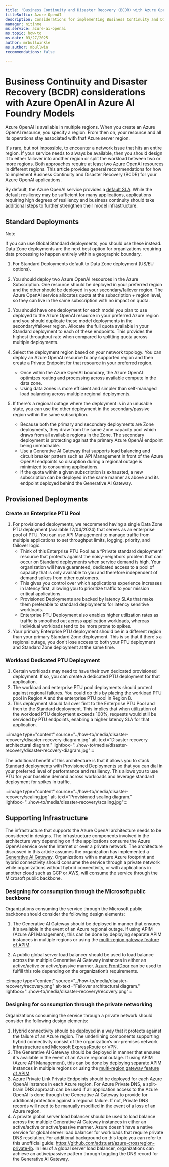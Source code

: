 ```yaml
---
title: 'Business Continuity and Disaster Recovery (BCDR) with Azure OpenAI in Azure AI Foundry Models'
titleSuffix: Azure OpenAI
description: Considerations for implementing Business Continuity and Disaster Recovery (BCDR) with Azure OpenAI 
manager: nitinme
ms.service: azure-ai-openai
ms.topic: how-to
ms.date: 03/27/2025
author: mrbullwinkle    
ms.author: mbullwin
recommendations: false

---
```


# Business Continuity and Disaster Recovery (BCDR) considerations with Azure OpenAI in Azure AI Foundry Models

Azure OpenAI is available in multiple regions. When you create an Azure OpenAI resource, you specify a region. From then on, your resource and all its operations stay associated with that Azure server region.  

It's rare, but not impossible, to encounter a network issue that hits an entire region. If your service needs to always be available, then you should design it to either failover into another region or split the workload between two or more regions. Both approaches require at least two Azure OpenAI resources in different regions. This article provides general recommendations for how to implement Business Continuity and Disaster Recovery (BCDR) for your Azure OpenAI applications.

By default, the Azure OpenAI service provides a [default SLA](https://www.microsoft.com/licensing/docs/view/Service-Level-Agreements-SLA-for-Online-Services?lang=1). While the default resiliency may be sufficient for many applications, applications requiring high degrees of resiliency and business continuity should take additional steps to further strengthen their model infrastructure.

## Standard Deployments

> [!NOTE]
> If you can use Global Standard deployments, you should use these instead. Data Zone deployments are the next best option for organizations requiring data processing to happen entirely within a geographic boundary.

1. For Standard Deployments default to Data Zone deployment (US/EU options).

1. You should deploy two Azure OpenAI resources in the Azure Subscription. One resource should be deployed in your preferred region and the other should be deployed in your secondary/failover region. The Azure OpenAI service allocates quota at the subscription + region level, so they can live in the same subscription with no impact on quota.
1. You should have one deployment for each model you plan to use deployed to the Azure OpenAI resource in your preferred Azure region and you should duplicate these model deployments in the secondary/failover region. Allocate the full quota available in your Standard deployment to each of these endpoints. This provides the highest throughput rate when compared to splitting quota across multiple deployments.
1. Select the deployment region based on your network topology. You can deploy an Azure OpenAI resource to any supported region and then create a Private Endpoint for that resource in your preferred region.
    - Once within the Azure OpenAI boundary, the Azure OpenAI optimizes routing and processing across available compute in the data zone. 
    - Using data zones is more efficient and simpler than self-managed load balancing across multiple regional deployments.
1. If there's a regional outage where the deployment is in an unusable state, you can use the other deployment in the secondary/passive region within the same subscription.
    - Because both the primary and secondary deployments are Zone deployments, they draw from the same Zone capacity pool which draws from all available regions in the Zone. The secondary deployment is protecting against the primary Azure OpenAI endpoint being unreachable.     
    - Use a Generative AI Gateway that supports load balancing and circuit breaker pattern such as API Management in front of the Azure OpenAI endpoints so disruption during a regional outage is minimized to consuming applications.
    - If the quota within a given subscription is exhausted, a new subscription can be deployed in the same manner as above and its endpoint deployed behind the Generative AI Gateway.

## Provisioned Deployments

### Create an Enterprise PTU Pool

1. For provisioned deployments, we recommend having a single Data Zone PTU deployment (available 12/04/2024) that serves as an enterprise pool of PTU. You can use API Management to manage traffic from multiple applications to set throughput limits, logging, priority, and failover logic.     
    - Think of this Enterprise PTU Pool as a “Private standard deployment” resource that protects against the noisy-neighbors problem that can occur on Standard deployments when service demand is high. Your organization will have guaranteed, dedicated access to a pool of capacity that is only available to you and therefore independent of demand spikes from other customers. 
    - This gives you control over which applications experience increases in latency first, allowing you to prioritize traffic to your mission critical applications.
    - Provisioned Deployments are backed by latency SLAs that make them preferable to standard deployments for latency sensitive workloads.
    - Enterprise PTU Deployment also enables higher utilization rates as traffic is smoothed out across application workloads, whereas individual workloads tend to be more prone to spikes.
1. Your primary Enterprise PTU  deployment should be in a different region than your primary Standard Zone deployment. This is so that if there's a regional outage, you don't lose access to both your PTU deployment and Standard Zone deployment at the same time.

### Workload Dedicated PTU Deployment

1. Certain workloads may need to have their own dedicated provisioned deployment. If so, you can create a dedicated PTU deployment for that application.
1. The workload and enterprise PTU pool deployments should protect against regional failures. You could do this by placing the workload PTU pool in Region A and the enterprise PTU pool in Region B.    
1. This deployment should fail over first to the Enterprise PTU Pool and then to the Standard deployment. This implies that when utilization of the workload PTU deployment exceeds 100%, requests would still be serviced by PTU endpoints, enabling a higher latency SLA for that application.

:::image type="content" source="../how-to/media/disaster-recovery/disaster-recovery-diagram.jpg" alt-text="Disaster recovery architectural diagram." lightbox="../how-to/media/disaster-recovery/disaster-recovery-diagram.jpg":::

The additional benefit of this architecture is that it allows you to stack Standard deployments with Provisioned Deployments so that you can dial in your preferred level of performance and resiliency. This allows you to use PTU for your baseline demand across workloads and leverage standard deployment for spikes in traffic.

:::image type="content" source="../how-to/media/disaster-recovery/scaling.jpg" alt-text="Provisioned scaling diagram." lightbox="../how-to/media/disaster-recovery/scaling.jpg":::


## Supporting Infrastructure

The infrastructure that supports the Azure OpenAI architecture needs to be considered in designs. The infrastructure components involved in the architecture vary depending on if the applications consume the Azure OpenAI service over the Internet or over a private network. The architecture discussed in this article assumes the organization has implemented a [Generative AI Gateway](/ai/playbook/technology-guidance/generative-ai/dev-starters/genai-gateway/). Organizations with a mature Azure footprint and hybrid connectivity should consume the service through a private network while organizations without hybrid connectivity, or with applications in another cloud such as GCP or AWS, will consume the service through the Microsoft public backbone.

### Designing for consumption through the Microsoft public backbone

Organizations consuming the service through the Microsoft public backbone should consider the following design elements:

1. The Generative AI Gateway should be deployed in manner that ensures it's available in the event of an Azure regional outage. If using APIM (Azure API Management), this can be done by deploying separate APIM instances in multiple regions or using the [multi-region gateway feature of APIM](/azure/api-management/api-management-howto-deploy-multi-region).

1. A public global server load balancer should be used to load balance across the multiple Generative AI Gateway instances in either an active/active or active/passive manner. [Azure FrontDoor](/azure/traffic-manager/traffic-manager-routing-methods) can be used to fulfill this role depending on the organization’s requirements.

:::image type="content" source="../how-to/media/disaster-recovery/recovery.png" alt-text="Failover architectural diagram." lightbox="../how-to/media/disaster-recovery/recovery.png":::


### Designing for consumption through the private networking

Organizations consuming the service through a private network should consider the following design elements:

1. Hybrid connectivity should be deployed in a way that it protects against the failure of an Azure region. The underlining components supporting hybrid connectivity consist of the organization’s on-premises network infrastructure and [Microsoft ExpressRoute](/azure/expressroute/designing-for-high-availability-with-expressroute) or [VPN](/azure/vpn-gateway/vpn-gateway-highlyavailable). 
1. The Generative AI Gateway should be deployed in manner that ensures it's available in the event of an Azure regional outage. If using APIM (Azure API Management), this can be done by deploying separate APIM instances in multiple regions or using the [multi-region gateway feature of APIM](/azure/api-management/api-management-howto-deploy-multi-region).
1. Azure Private Link Private Endpoints should be deployed for each Azure OpenAI instance in each Azure region. For Azure Private DNS, a split-brain DNS approach can be used if all application access to the Azure OpenAI is done through the Generative AI Gateway to provide for additional protection against a regional failure. If not, Private DNS records will need to be manually modified in the event of a loss of an Azure region. 
1. A private global server load balancer should be used to load balance across the multiple Generative AI Gateway instances in either an active/active or active/passive manner. Azure doesn't have a native service for global server load balancer for workloads that require private DNS resolution. For additional background on this topic you can refer to this unofficial guide: https://github.com/adstuart/azure-crossregion-private-lb. In lieu of a global server load balancer, organizations can achieve an active/passive pattern through toggling the DNS record for the Generative AI Gateway.
